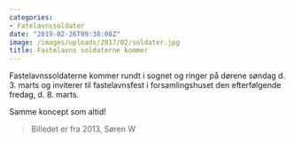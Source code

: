 ```yaml
---
categories:
- Fatelavnssoldater
date: "2019-02-26T09:38:08Z"
image: /images/uploads/2017/02/soldater.jpg
title: Fastelavns soldaterne kommer
---
```


Fastelavnssoldaterne kommer rundt i sognet og ringer på dørene søndag d. 3. marts og inviterer til fastelavnsfest i forsamlingshuset den efterfølgende fredag, d. 8. marts.

Samme koncept som altid!

> Billedet er fra 2013, Søren W